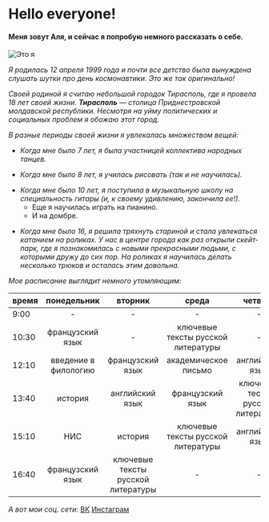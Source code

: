 # Hello everyone!

#### Меня зовут Аля, и сейчас я попробую немного рассказать о себе.
![Это я](https://pp.userapi.com/c841135/v841135834/47dc6/EuW35drekaQ.jpg)

*Я родилась 12 апреля 1999 года и почти все детство была вынуждена слушать шутки про день космонавтики. Это же так оригинально!*

*Своей родиной я считаю небольшой городок Тирасполь, где я провела 18 лет своей жизни. **Тирасполь** — столица Приднестровской молдавской республики. Несмотря на уйму политических и социальных проблем я обожаю этот город.*

*В разные периоды своей жизни я увлекалась множеством вещей:*
+ _Когда мне было 7 лет, я была участницей коллектива народных танцев._
- _Когда мне было 8 лет, я училась рисовать (так и не научилась)._
+ _Когда мне было 10 лет, я поступила в музыкальную школу на специальность гитары (и, к своему удивлению, закончила ее!)._
  - Еще я научилась играть на пианино.
  * И на домбре.
- _Когда мне было 16, я решила тряхнуть стариной и стала увлекаться катанием на роликах. У нас в центре города как раз открыли скейт-парк, где я познакомилась с новыми прекрасными людьми, с которыми дружу до сих пор. На роликах я научилась делать несколько трюков и осталась этим довольна._

_Мое расписание выглядит немного утомляющим:_

время|понедельник|вторник|среда|четверг|пятница
---|:---:|:---:|:---:|:---:|---:
9:00|-|-|-|-|-
10:30|французский язык|-|ключевые тексты русской литературы|-|цифровая грамотность
12:10|введение в филологию|французский язык|академическое письмо|английский язык|введение в филологию
13:40|история|английский язык|французский язык|ключевые тесты русской литературы|цифровая грамотность
15:10|НИС|история|ключевые тексты русской литературы|английский язык|-
16:40|французский язык|ключевые тексты русской литературы|-|-|французский язык

_А вот мои соц. сети:_
[ВК](https://vk.com/alya_malik)
[Инстаграм](https://instagram.com/malikalya/)
